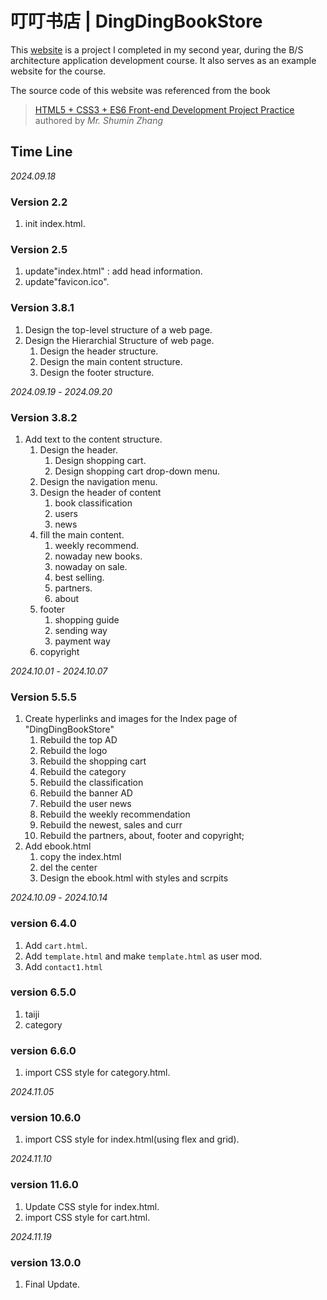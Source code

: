 # 叮叮书店 | DingDingBookStore
This [website](https://baozhuhan.github.io/DingDingBookStore/) is a project I completed in my second year, during the B/S architecture application development course. It also serves as an example website for the course. 

The source code of this website was referenced from the book
> [HTML5 + CSS3 + ES6 Front-end Development Project Practice](http://www.tup.tsinghua.edu.cn/bookscenter/book_09381201.html)<br>
> authored by *Mr. Shumin Zhang*

## Time Line

*2024.09.18*

### Version 2.2
1. init index.html.

### Version 2.5
1. update"index.html" : add head information.
2. update"favicon.ico".

### Version 3.8.1
1. Design the top-level structure of a web page.
2. Design the Hierarchial Structure of web page.
    1. Design the header structure.
    2. Design the main content structure.
    3. Design the footer structure.

*2024.09.19* - *2024.09.20*

### Version 3.8.2
1. Add text to the content structure.
    1. Design the header.
        1. Design shopping cart.
        2. Design shopping cart drop-down menu.
    2. Design the navigation menu.
    3. Design the header of content
        1. book classification
        2. users
        3. news
    4. fill the main content.
        1. weekly recommend.
        2. nowaday new books.
        3. nowaday on sale.
        4. best selling.
        5. partners.
        6. about
    5. footer
        1. shopping guide
        2. sending way
        3. payment way
    6. copyright

*2024.10.01* - *2024.10.07*
### Version 5.5.5
1. Create hyperlinks and images for the Index page of "DingDingBookStore"
    1. Rebuild the top AD
    2. Rebuild the logo
    3. Rebuild the shopping cart
    4. Rebuild the category
    5. Rebuild the classification
    6. Rebuild the banner AD
    7. Rebuild the user news
    8. Rebuild the weekly recommendation
    9. Rebuild the newest, sales and curr
    10. Rebuild the partners, about, footer and copyright;
2. Add ebook.html
    1. copy the index.html
    2. del the center
    3. Design the ebook.html with styles and scrpits

*2024.10.09* - *2024.10.14*

### version 6.4.0

1. Add ``cart.html``.
2. Add ``template.html`` and make ``template.html`` as user mod.
3. Add ``contact1.html``

### version 6.5.0

1. taiji
2. category


### version 6.6.0

1. import CSS style for category.html.

*2024.11.05*
### version 10.6.0

1. import CSS style for index.html(using flex and grid).

*2024.11.10*
### version 11.6.0
1. Update CSS style for index.html.
2. import CSS style for cart.html.

*2024.11.19*
### version 13.0.0
1. Final Update.